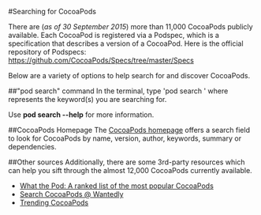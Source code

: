 #Searching for CocoaPods

There are  (*as of 30 September 2015*) more than 11,000 CocoaPods publicly available. Each CocoaPod is registered via a Podspec, which is a specification that describes a version of a CocoaPod. Here is the official repository of Podspecs: https://github.com/CocoaPods/Specs/tree/master/Specs

Below are a variety of options to help search for and discover CocoaPods.

##"pod search" command
In the terminal, type 'pod search <query>' where <query> represents the keyword(s) you are searching for.

Use **pod search --help** for more information.

##CocoaPods Homepage
The [CocoaPods homepage](https://cocoapods.org) offers a search field to look for CocoaPods by name, version, author, keywords, summary or dependencies.

##Other sources
Additionally, there are some 3rd-party resources which can help you sift through the almost 12,000 CocoaPods currently available.

* [What the Pod: A ranked list of the most popular CocoaPods](http://www.whatthepod.com)  
* [Search CocoaPods @ Wantedly](http://cocoapods.wantedly.com)  
* [Trending CocoaPods](http://trendingcocoapods.github.io)
